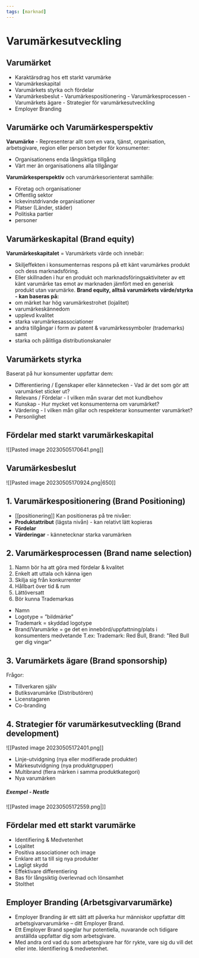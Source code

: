```yaml
---
tags: [marknad]
---
```

# Varumärkesutveckling

## Varumärket
- Karaktärsdrag hos ett starkt varumärke
- Varumärkeskapital
- Varumärkets styrka och fördelar
- Varumärkesbeslut
		- Varumärkespositionering
		- Varumärkesprocessen
		- Varumärkets ägare
		- Strategier för varumärkesutveckling
- Employer Branding

## Varumärke och Varumärkesperspektiv
**Varumärke** - Representerar allt som en vara, tjänst, organisation, arbetsgivare, region eller person betyder för konsumenter:
- Organisationens enda långsiktiga tillgång
- Värt mer än organisationens alla tillgångar

**Varumärkesperspektiv** och varumärkesorienterat samhälle:
- Företag och organisationer
- Offentlig sektor
- Ickevinstdrivande organisationer
- Platser (Länder, städer)
- Politiska partier
- personer

## Varumärkeskapital (Brand equity)
**Varumärkeskapitalet** = Varumärkets värde och innebär:
- Skiljeffekten i konsumenternas respons på ett känt varumärkes produkt och dess marknadsföring. 
- Eller skillnaden i hur en produkt och marknadsföringsaktiviteter av ett känt varumärke tas emot av marknaden jämfört med en generisk produkt utan varumärke.
**Brand equity, alltså varumärkets värde/styrka - kan baseras på:**
- om märket har hög varumärkestrohet (lojalitet)
- varumärkeskännedom
- upplevd kvalitet
- starka varumärkesassociationer
- andra tillgångar i form av patent & varumärkessymboler (trademarks) samt
- starka och pålitliga distributionskanaler

## Varumärkets styrka
Baserat på hur konsumenter uppfattar dem:
- Differentiering / Egenskaper eller kännetecken - Vad är det som gör att varumärket sticker ut?
- Relevans / Fördelar - I vilken mån svarar det mot kundbehov
- Kunskap - Hur mycket vet konsumenterna om varumärket?
- Värdering - I vilken mån gillar och respekterar konsumenter varumärket?
- Personlighet

## Fördelar med starkt varumärkeskapital
![[Pasted image 20230505170641.png]]

## Varumärkesbeslut
![[Pasted image 20230505170924.png|650]]


## 1. Varumärkespositionering (Brand Positioning)
- [[positionering]]
Kan positioneras på tre nivåer:
- **Produktattribut** (lägsta nivån) - kan relativt lätt kopieras
- **Fördelar**
- **Värderingar** - kännetecknar starka varumärken

## 2. Varumärkesprocessen (Brand name selection)
1. Namn bör ha att göra med fördelar & kvalitet 
2. Enkelt att uttala och känna igen 
3. Skilja sig från konkurrenter 
4. Hållbart över tid & rum 
5. Lättöversatt 
6. Bör kunna Trademarkas 
- Namn 
- Logotype = ”bildmärke” 
- Trademark = skyddad logotype 
- Brand/Varumärke = ge det en innebörd/uppfattning/plats i konsumenters medvetande
T.ex: Trademark: Red Bull, Brand: "Red Bull ger dig vingar"

## 3. Varumärkets ägare (Brand sponsorship)
Frågor:
- Tillverkaren själv
- Butiksvarumärke (Distributören)
- Licenstagaren
- Co-branding

## 4. Strategier för varumärkesutveckling (Brand development)
![[Pasted image 20230505172401.png]]
- Linje-utvidgning (nya eller modifierade produkter)
- Märkesutvidgning (nya produktgrupper)
- Multibrand (flera märken i samma produktkategori)
- Nya varumärken
##### Exempel - Nestle
![[Pasted image 20230505172559.png|]]

## Fördelar med ett starkt varumärke
- Identifiering & Medvetenhet
- Lojalitet
- Positiva associationer och image
- Enklare att ta till sig nya produkter
- Lagligt skydd
- Effektivare differentiering
- Bas för långsiktig överlevnad och lönsamhet
- Stolthet

## Employer Branding (Arbetsgivarvarumärke)
- Employer Branding är ett sätt att påverka hur människor uppfattar ditt arbetsgivarvarumärke – ditt Employer Brand. 
- Ett Employer Brand speglar hur potentiella, nuvarande och tidigare anställda uppfattar dig som arbetsgivare. 
- Med andra ord vad du som arbetsgivare har för rykte, vare sig du vill det eller inte. Identifiering & medvetenhet. 
